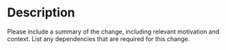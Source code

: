 # Description

Please include a summary of the change, including relevant motivation and context. List any dependencies that are required for this change.
